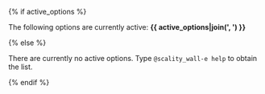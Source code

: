 
{% if active_options %}

The following options are currently active: **{{ active_options|join(', ') }}**

{% else %}

There are currently no active options. Type `@scality_wall-e help`
to obtain the list.

{% endif %}
